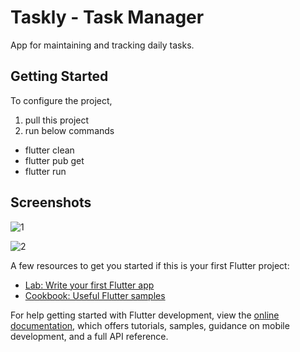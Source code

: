 # Taskly - Task Manager

App for maintaining and tracking daily tasks.

## Getting Started

To configure the project,
1. pull this project
2. run below commands
  * flutter clean
  * flutter pub get
  * flutter run

## Screenshots

![1](https://github.com/user-attachments/assets/5eecb082-c10c-4ea9-a045-b67cb8125f47)

![2](https://github.com/user-attachments/assets/c47b43d1-d1cb-4c2b-a239-4a794d5d04c9)


A few resources to get you started if this is your first Flutter project:

- [Lab: Write your first Flutter app](https://docs.flutter.dev/get-started/codelab)
- [Cookbook: Useful Flutter samples](https://docs.flutter.dev/cookbook)

For help getting started with Flutter development, view the
[online documentation](https://docs.flutter.dev/), which offers tutorials,
samples, guidance on mobile development, and a full API reference.
